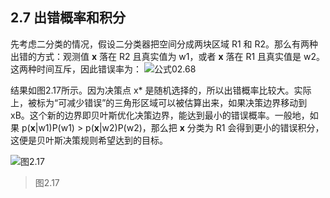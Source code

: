 ## 2.7 出错概率和积分

先考虑二分类的情况，假设二分类器把空间分成两块区域 R1 和 R2。那么有两种出错的方式：观测值 **x** 落在 R2 且真实值为 w1，或者 **x** 落在 R1 且真实值是 w2。这两种时间互斥，因此错误率为：
![公式02.68](https://yg-1255660153.cos.ap-chengdu.myqcloud.com/PatternClassification/E02.68.jpg)

结果如图2.17所示。因为决策点 x* 是随机选择的，所以出错概率比较大。实际上，被标为“可减少错误”的三角形区域可以被估算出来，如果决策边界移动到 xB。这个新的边界即贝叶斯优化决策边界，能达到最小的错误概率。一般地，如果 p(**x**|w1)P(w1) > p(**x**|w2)P(w2)，那么把 **x** 分类为 R1 会得到更小的错误积分，这便是贝叶斯决策规则希望达到的目标。

![图2.17](https://yg-1255660153.cos.ap-chengdu.myqcloud.com/PatternClassification/F02.17.jpg)
> 图2.17